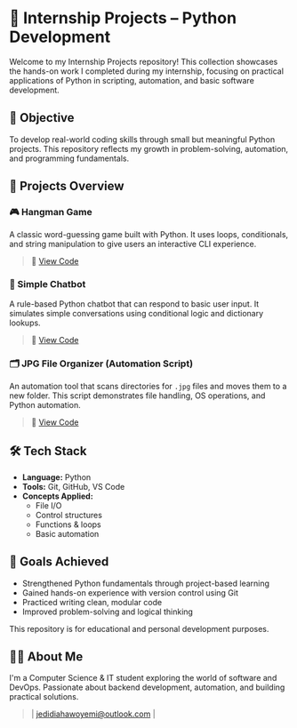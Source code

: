 # 💼 Internship Projects – Python Development

Welcome to my Internship Projects repository! This collection showcases the hands-on work I completed during my internship, focusing on practical applications of Python in scripting, automation, and basic software development.

## 🎯 Objective

To develop real-world coding skills through small but meaningful Python projects. This repository reflects my growth in problem-solving, automation, and programming fundamentals.


## 📂 Projects Overview

### 🎮 Hangman Game
A classic word-guessing game built with Python. It uses loops, conditionals, and string manipulation to give users an interactive CLI experience.

> 📄 [View Code](./hangman.py)


### 💬 Simple Chatbot
A rule-based Python chatbot that can respond to basic user input. It simulates simple conversations using conditional logic and dictionary lookups.

> 📄 [View Code](./chatbot.py)


### 🗂️ JPG File Organizer (Automation Script)
An automation tool that scans directories for `.jpg` files and moves them to a new folder. This script demonstrates file handling, OS operations, and Python automation.

> 📄 [View Code](./automation.py)

## 🛠️ Tech Stack

- **Language:** Python
- **Tools:** Git, GitHub, VS Code
- **Concepts Applied:** 
  - File I/O
  - Control structures
  - Functions & loops
  - Basic automation

## 🚀 Goals Achieved

- Strengthened Python fundamentals through project-based learning  
- Gained hands-on experience with version control using Git  
- Practiced writing clean, modular code  
- Improved problem-solving and logical thinking


This repository is for educational and personal development purposes.

## 🙋‍♂️ About Me

I'm a Computer Science & IT student exploring the world of software and DevOps. Passionate about backend development, automation, and building practical solutions.

> | jedidiahawoyemi@outlook.com |
